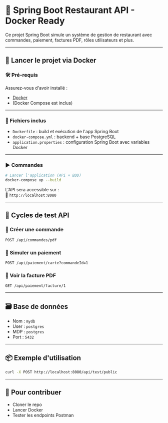 # 🍕 Spring Boot Restaurant API - Docker Ready

Ce projet Spring Boot simule un système de gestion de restaurant avec commandes, paiement, factures PDF, rôles utilisateurs et plus.

---

## 🚀 Lancer le projet via Docker

### 🛠️ Pré-requis
Assurez-vous d'avoir installé :
- [Docker](https://www.docker.com/products/docker-desktop)
- (Docker Compose est inclus)

---

### 📁 Fichiers inclus

- `Dockerfile` : build et exécution de l'app Spring Boot
- `docker-compose.yml` : backend + base PostgreSQL
- `application.properties` : configuration Spring Boot avec variables Docker

---

### ▶️ Commandes

```bash
# Lancer l'application (API + BDD)
docker-compose up --build
```

L'API sera accessible sur :  
📍 `http://localhost:8080`

---

## 🔁 Cycles de test API

### 🔹 Créer une commande
```http
POST /api/commandes/pdf
```

### 🔹 Simuler un paiement
```http
POST /api/paiement/carte?commandeId=1
```

### 🔹 Voir la facture PDF
```http
GET /api/paiement/facture/1
```

---

## 🗃️ Base de données

- Nom : `mydb`
- User : `postgres`
- MDP : `postgres`
- Port : `5432`

---

## 📦 Exemple d'utilisation

```bash
curl -X POST http://localhost:8080/api/test/public
```

---

## 🤝 Pour contribuer

- Cloner le repo
- Lancer Docker
- Tester les endpoints Postman
